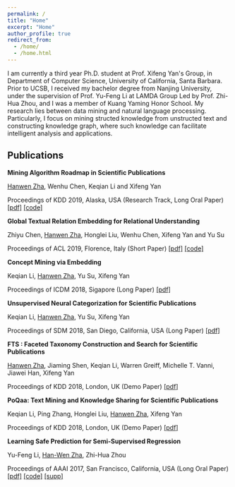 ```yaml
---
permalink: /
title: "Home"
excerpt: "Home"
author_profile: true
redirect_from: 
  - /home/
  - /home.html
---
```


I am currently a third year Ph.D. student at Prof. Xifeng Yan's Group, in Department of Computer Science, University of California, Santa Barbara. Prior to UCSB, I received my bachelor degree from Nanjing University, under the supervision of Prof. Yu-Feng Li at LAMDA Group Led by Prof. Zhi-Hua Zhou, and I was a member of Kuang Yaming Honor School. My research lies between data mining and natural language processing. Particularly, I focus on mining structed knowledge from unstructed text and constructing knowledge graph, where such knowledge can facilitate intelligent analysis and applications.

## Publications

**Mining Algorithm Roadmap in Scientific Publications**

<u>Hanwen Zha</u>, Wenhu Chen, Keqian Li and Xifeng Yan

Proceedings of KDD 2019, Alaska, USA (Research Track, Long Oral Paper) [[pdf]](#) [[code]](https://github.com/zhw12/AlgMap)


**Global Textual Relation Embedding for Relational Understanding**

Zhiyu Chen, <u>Hanwen Zha</u>, Honglei Liu, Wenhu Chen, Xifeng Yan and Yu Su

Proceedings of ACL 2019, Florence, Italy (Short Paper) [[pdf]](https://arxiv.org/pdf/1906.00550.pdf) [[code]](https://github.com/czyssrs/GloREPlus)

 
**Concept Mining via Embedding**

Keqian Li, <u>Hanwen Zha</u>, Yu Su, Xifeng Yan

Proceedings of ICDM 2018, Sigapore (Long Paper) [[pdf]](https://sites.cs.ucsb.edu/~klee/papers/ECON.pdf)


**Unsupervised Neural Categorization for Scientific Publications**

Keqian Li, <u>Hanwen Zha</u>, Yu Su, Xifeng Yan

Proceedings of SDM 2018, San Diego, California, USA (Long Paper) [[pdf]](https://sites.cs.ucsb.edu/~klee/papers/UNEC.pdf)

**FTS : Faceted Taxonomy Construction and Search for Scientific Publications**

<u>Hanwen Zha</u>, Jiaming Shen, Keqian Li, Warren Greiff, Michelle T. Vanni, Jiawei Han, Xifeng Yan

Proceedings of KDD 2018, London, UK (Demo Paper) [[pdf]](https://www.kdd.org/kdd2018/files/project-showcase/KDD18_paper_1813.pdf)

**PoQaa: Text Mining and Knowledge Sharing for Scientific Publications**

Keqian Li, Ping Zhang, Honglei Liu, <u>Hanwen Zha</u>, Xifeng Yan

Proceedings of KDD 2018, London, UK (Demo Paper) [[pdf]](https://sites.cs.ucsb.edu/~klee/papers/poqaa.pdf)


**Learning Safe Prediction for Semi-Supervised Regression**

Yu-Feng Li, <u>Han-Wen Zha</u>, Zhi-Hua Zhou

Proceedings of AAAI 2017, San Francisco, California, USA (Long Oral Paper) [[pdf]](http://202.119.32.195/cache/10/03/lamda.nju.edu.cn/cd73868576aa7ca4d08cabc8feb68186/aaai17-safer.pdf) [[code]](http://lamda.nju.edu.cn/code_SAFER.ashx) [[supp]](http://202.119.32.195/cache/11/03/lamda.nju.edu.cn/8d18d6a8168ceb413b9b6acd3fcbb8ad/aaai17-safer-supplemental-materials.pdf)
